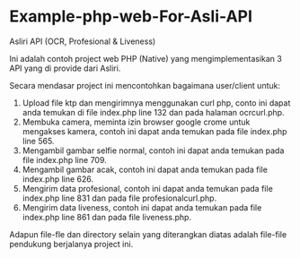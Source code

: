 # Example-php-web-For-Asli-API
Asliri API (OCR, Profesional & Liveness)

Ini adalah contoh project web PHP (Native) yang mengimplementasikan 3 API yang di provide dari Asliri.

Secara mendasar project ini mencontohkan bagaimana user/client untuk:

1. Upload file ktp dan mengirimnya menggunakan curl php, conto ini dapat anda temukan di file index.php line 132 dan pada halaman ocrcurl.php.
2. Membuka camera, meminta izin browser google crome untuk mengakses kamera, contoh ini dapat anda temukan pada file index.php line 565.
3. Mengambil gambar selfie normal, contoh ini dapat anda temukan pada file index.php line 709.
4. Mengambil gambar acak, contoh ini dapat anda temukan pada file index.php line 626.
5. Mengirim data profesional, contoh ini dapat anda temukan pada file index.php line 831 dan pada file profesionalcurl.php.
6. Mengirim data liveness, contoh ini dapat anda temukan pada file index.php line 861 dan pada file liveness.php.

Adapun file-fle dan directory selain yang diterangkan diatas adalah file-file pendukung berjalanya project ini.
